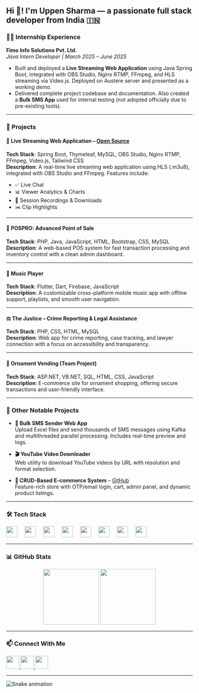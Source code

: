 <h2 align="left">Hi 👋! I'm Uppen Sharma — a passionate full stack developer from India 🇮🇳</h2>

### 👨‍💻 Internship Experience
**Fimo Info Solutions Pvt. Ltd.**  
*Java Intern Developer | March 2025 – June 2025*  
- Built and deployed a **Live Streaming Web Application** using Java Spring Boot, integrated with OBS Studio, Nginx RTMP, FFmpeg, and HLS streaming via Video.js. Deployed on Austere server and presented as a working demo.
- Delivered complete project codebase and documentation. Also created a **Bulk SMS App** used for internal testing (not adopted officially due to pre-existing tools).

---

### 🚀 Projects

#### 🎥 Live Streaming Web Application – [Open Source](#)
**Tech Stack**: Spring Boot, Thymeleaf, MySQL, OBS Studio, Nginx RTMP, FFmpeg, Video.js, Tailwind CSS  
**Description**: A real-time live streaming web application using HLS (.m3u8), integrated with OBS Studio and FFmpeg. Features include:
- ✅ Live Chat
- 📊 Viewer Analytics & Charts
- 💾 Session Recordings & Downloads
- ✂️ Clip Highlights

---

#### 💼 POSPRO: Advanced Point of Sale  
**Tech Stack**: PHP, Java, JavaScript, HTML, Bootstrap, CSS, MySQL  
**Description**: A web-based POS system for fast transaction processing and inventory control with a clean admin dashboard.

---

#### 🎵 Music Player  
**Tech Stack**: Flutter, Dart, Firebase, JavaScript  
**Description**: A customizable cross-platform mobile music app with offline support, playlists, and smooth user navigation.

---

#### ⚖️ The Justice – Crime Reporting & Legal Assistance  
**Tech Stack**: PHP, CSS, HTML, MySQL  
**Description**: Web app for crime reporting, case tracking, and lawyer connection with a focus on accessibility and transparency.

---

#### 💍 Ornament Vending (Team Project)  
**Tech Stack**: ASP.NET, VB.NET, SQL, HTML, CSS, JavaScript  
**Description**: E-commerce site for ornament shopping, offering secure transactions and user-friendly interface.

---

### 🔧 Other Notable Projects

- **📡 Bulk SMS Sender Web App**  
  Upload Excel files and send thousands of SMS messages using Kafka and multithreaded parallel processing. Includes real-time preview and logs.

- **🎬 YouTube Video Downloader**  
  Web utility to download YouTube videos by URL with resolution and format selection.

- **🛒 CRUD-Based E-commerce System** – [GitHub](#)  
  Feature-rich store with OTP/email login, cart, admin panel, and dynamic product listings.

---

### 🛠️ Tech Stack

<div align="left">
  <img src="https://cdn.jsdelivr.net/gh/devicons/devicon/icons/java/java-original.svg" height="30" />
  <img width="12" />
  <img src="https://cdn.jsdelivr.net/gh/devicons/devicon/icons/spring/spring-original.svg" height="30" />
  <img width="12" />
  <img src="https://cdn.jsdelivr.net/gh/devicons/devicon/icons/mysql/mysql-original.svg" height="30" />
  <img width="12" />
  <img src="https://cdn.jsdelivr.net/gh/devicons/devicon/icons/php/php-original.svg" height="30" />
  <img width="12" />
  <img src="https://cdn.jsdelivr.net/gh/devicons/devicon/icons/html5/html5-original.svg" height="30" />
  <img width="12" />
  <img src="https://cdn.jsdelivr.net/gh/devicons/devicon/icons/css3/css3-original.svg" height="30" />
  <img width="12" />
  <img src="https://cdn.jsdelivr.net/gh/devicons/devicon/icons/javascript/javascript-original.svg" height="30" />
  <img width="12" />
  <img src="https://cdn.jsdelivr.net/gh/devicons/devicon/icons/flutter/flutter-original.svg" height="30" />
</div>

---

### 📊 GitHub Stats

<div align="center">
  <img src="https://github-readme-stats.vercel.app/api?username=Uppen-Sharma&hide_title=false&hide_rank=false&show_icons=true&include_all_commits=true&count_private=true&theme=dracula&locale=en&hide_border=false" height="150" />
  <img src="https://github-readme-stats.vercel.app/api/top-langs?username=Uppen-Sharma&layout=compact&theme=dracula&hide_border=false" height="150" />
</div>

---

### 📫 Connect With Me

<div align="left">
  <a href="mailto:binayuppensharma@gmail.com" target="_blank">
    <img src="https://img.shields.io/static/v1?message=Gmail&logo=gmail&label=&color=D14836&logoColor=white&style=for-the-badge" height="35" />
  </a>
  <a href="www.linkedin.com/in/binay-uppen-sharma-240972371" target="_blank">
    <img src="https://img.shields.io/static/v1?message=LinkedIn&logo=linkedin&label=&color=0077B5&logoColor=white&style=for-the-badge" height="35" />
  </a>
  <a href="https://github.com/Uppen-Sharma" target="_blank">
    <img src="https://img.shields.io/static/v1?message=GitHub&logo=github&label=&color=181717&logoColor=white&style=for-the-badge" height="35" />
  </a>
</div>

---

<img src="https://raw.githubusercontent.com/maurodesouza/maurodesouza/output/snake.svg" alt="Snake animation" />

